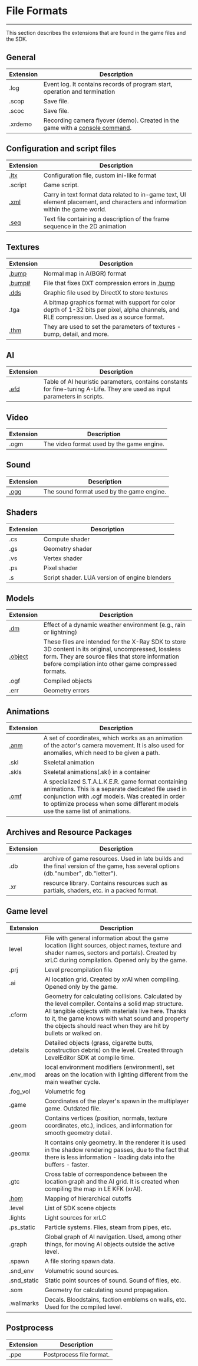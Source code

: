 # File Formats

___

This section describes the extensions that are found in the game files and the SDK.

## General
| Extension | Description |
---|---|
| .log | Event log. It contains records of program start, operation and termination |
| .scop | Save file. |
| .scoc | Save file. |
| .xrdemo | Recording camera flyover (demo). Created in the game with a [console command](../../engine/console-commands.md). |

## Configuration and script files
| Extension | Description |
---|---|
| [.ltx](../../configs/ltx-files.md/) | Configuration file, custom ini-like format |
| .script | Game script. |
| [.xml](../../configs/xml-files.md) | Carry in text format data related to in-game text, UI element placement, and characters and information within the game world. |
| [.seq](seq.md) | Text file containing a description of the frame sequence in the 2D animation |

## Textures
| Extension | Description |
---|---|
| [.bump](bump.md) | Normal map in A(BGR) format |
| [.bump#](bump_hash.md) | File that fixes DXT compression errors in [.bump](bump.md) |
| [.dds](dds.md) | Graphic file used by DirectX to store textures |
| .tga | A bitmap graphics format with support for color depth of 1-32 bits per pixel, alpha channels, and RLE compression. Used as a source format. |
| [.thm](thm.md) | They are used to set the parameters of textures - bump, detail, and more. |

## AI
| Extension | Description |
---|---|
| [.efd](efd.md) | Table of AI heuristic parameters, contains constants for fine-tuning A-Life. They are used as input parameters in scripts. |

## Video
| Extension | Description |
---|---|
| .ogm | The video format used by the game engine. |

## Sound
| Extension | Description |
---|---|
| [.ogg](ogg.md) | The sound format used by the game engine. |

## Shaders
| Extension | Description |
---|---|
| .cs | Compute shader |
| .gs | Geometry shader |
| .vs | Vertex shader |
| .ps | Pixel shader |
| .s | Script shader. LUA version of engine blenders |

## Models
| Extension | Description |
---|---|
| [.dm](dm.md) |  Effect of a dynamic weather environment (e.g., rain or lightning) |
| [.object](object.md) | These files are intended for the X-Ray SDK to store 3D content in its original, uncompressed, lossless form. They are source files that store information before compilation into other game compressed formats.  |
| .ogf | Compiled objects |
| .err | Geometry errors |

## Animations
| Extension | Description |
---|---|
| [.anm](anm.md) | A set of coordinates, which works as an animation of the actor's camera movement. It is also used for anomalies, which need to be given a path. |
| .skl | Skeletal animation |
| .skls | Skeletal animations(.skl) in a container |
| [.omf](omf.md) | A specialized S.T.A.L.K.E.R. game format containing animations. This is a separate dedicated file used in conjunction with .ogf models. Was created in order to optimize process when some different models use the same list of animations. |

## Archives and Resource Packages
| Extension | Description |
---|---|
| .db | archive of game resources. Used in late builds and the final version of the game, has several options (db."number", db."letter"). |
| .xr | resource library. Contains resources such as partials, shaders, etc. in a packed format. |

## Game level
| Extension | Description |
---|---|
| level | File with general information about the game location (light sources, object names, texture and shader names, sectors and portals). Created by xrLC during compilation. Opened only by the game. |
| .prj | Level precompilation file |
| .ai | AI location grid. Created by xrAI when compiling. Opened only by the game. |
| .cform | Geometry for calculating collisions. Calculated by the level compiler. Contains a solid map structure. All tangible objects with materials live here. Thanks to it, the game knows with what sound and property the objects should react when they are hit by bullets or walked on. |
| .details | Detailed objects (grass, cigarette butts, construction debris) on the level. Created through LevelEditor SDK at compile time. |
| .env_mod | local environment modifiers (environment), set areas on the location with lighting different from the main weather cycle. |
| .fog_vol | Volumetric fog |
| .game | Coordinates of the player's spawn in the multiplayer game. Outdated file. |
| .geom | Contains vertices (position, normals, texture coordinates, etc.), indices, and information for smooth geometry detail. |
| .geomx | It contains only geometry. In the renderer it is used in the shadow rendering passes, due to the fact that there is less information - loading data into the buffers - faster. |
| .gtc | Cross table of correspondence between the location graph and the AI grid. It is created when compiling the map in LE KFK (xrAI). |
| [.hom](../file-formats/hom.md) | Mapping of hierarchical cutoffs |
| .level | List of SDK scene objects |
| .lights | Light sources for xrLC |
| .ps_static | Particle systems. Flies, steam from pipes, etc. |
| .graph | Global graph of AI navigation. Used, among other things, for moving AI objects outside the active level. |
| .spawn | A file storing spawn data. |
| .snd_env | Volumetric sound sources. |
| .snd_static | Static point sources of sound. Sound of flies, etc. |
| .som | Geometry for calculating sound propagation. |
| .wallmarks | Decals. Bloodstains, faction emblems on walls, etc. Used for the compiled level. |

## Postprocess
| Extension | Description |
---|---|
| .ppe | Postprocess file format. |